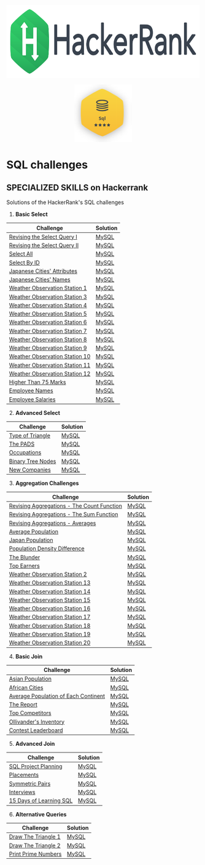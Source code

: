 <p align="center">
  <img width="800" height="190" src="https://github.com/PryskaS/SQL-challenges/blob/master/Images/logo%20hackerrank.png">
</p>
<p align="center">
  <img width="150" height="150" src="https://github.com/PryskaS/SQL-challenges/blob/master/Images/sql-5-starts.PNG">
</p>

# SQL challenges 
## SPECIALIZED SKILLS on Hackerrank
Solutions of the HackerRank's SQL challenges

1. **Basic Select** 

Challenge | Solution
------------ | -------------
[Revising the Select Query I](https://www.hackerrank.com/challenges/revising-the-select-query/problem) | [MySQL](https://github.com/PryskaS/SQL-challenges/blob/master/1.%20Basic%20Select/Revising%20the%20Select%20Query%20I.sql)
[Revising the Select Query II](https://www.hackerrank.com/challenges/revising-the-select-query-2/problem) | [MySQL](https://github.com/PryskaS/SQL-challenges/blob/master/1.%20Basic%20Select/Revising%20the%20Select%20Query%20II.sql)
[Select All](https://www.hackerrank.com/challenges/select-all-sql/problem) | [MySQL](https://github.com/PryskaS/SQL-challenges/blob/master/1.%20Basic%20Select/Select%20All.sql)
[Select By ID](https://www.hackerrank.com/challenges/select-by-id/problem) | [MySQL](https://github.com/PryskaS/SQL-challenges/blob/master/1.%20Basic%20Select/Select%20By%20ID.sql)
[Japanese Cities' Attributes](https://www.hackerrank.com/challenges/japanese-cities-attributes/problem) | [MySQL](https://github.com/PryskaS/SQL-challenges/blob/master/1.%20Basic%20Select/Japanese%20Cities'%20Attributes.sql)
[Japanese Cities' Names](https://www.hackerrank.com/challenges/japanese-cities-name/problem) | [MySQL](https://github.com/PryskaS/SQL-challenges/blob/master/1.%20Basic%20Select/Japanese%20Cities'%20Names.sql)
[Weather Observation Station 1](https://www.hackerrank.com/challenges/weather-observation-station-1/problem) | [MySQL](https://github.com/PryskaS/SQL-challenges/blob/master/1.%20Basic%20Select/Weather%20Observation%20Station%201.sql)
[Weather Observation Station 3](https://www.hackerrank.com/challenges/weather-observation-station-3/problem) | [MySQL](https://github.com/PryskaS/SQL-challenges/blob/master/1.%20Basic%20Select/Weather%20Observation%20Station%203.sql)
[Weather Observation Station 4](https://www.hackerrank.com/challenges/weather-observation-station-4/problem) | [MySQL](https://github.com/PryskaS/SQL-challenges/blob/master/1.%20Basic%20Select/Weather%20Observation%20Station%204.sql)
[Weather Observation Station 5](https://www.hackerrank.com/challenges/weather-observation-station-5/problem) | [MySQL](https://github.com/PryskaS/SQL-challenges/blob/master/1.%20Basic%20Select/Weather%20Observation%20Station%205.sql)
[Weather Observation Station 6](https://www.hackerrank.com/challenges/weather-observation-station-6/problem) | [MySQL](https://github.com/PryskaS/SQL-challenges/blob/master/1.%20Basic%20Select/Weather%20Observation%20Station%206.sql)
[Weather Observation Station 7](https://www.hackerrank.com/challenges/weather-observation-station-7/problem) | [MySQL](https://github.com/PryskaS/SQL-challenges/blob/master/1.%20Basic%20Select/Weather%20Observation%20Station%207.sql)
[Weather Observation Station 8](https://www.hackerrank.com/challenges/weather-observation-station-8/problem) | [MySQL](https://github.com/PryskaS/SQL-challenges/blob/master/1.%20Basic%20Select/Weather%20Observation%20Station%208.sql)
[Weather Observation Station 9](https://www.hackerrank.com/challenges/weather-observation-station-9/problem) | [MySQL](https://github.com/PryskaS/SQL-challenges/blob/master/1.%20Basic%20Select/Weather%20Observation%20Station%209.sql)
[Weather Observation Station 10](https://www.hackerrank.com/challenges/weather-observation-station-10/problem) | [MySQL](https://github.com/PryskaS/SQL-challenges/blob/master/1.%20Basic%20Select/Weather%20Observation%20Station%2010.sql)
[Weather Observation Station 11](https://www.hackerrank.com/challenges/weather-observation-station-11/problem) | [MySQL](https://github.com/PryskaS/SQL-challenges/blob/master/1.%20Basic%20Select/Weather%20Observation%20Station%2011.sql)
[Weather Observation Station 12](https://www.hackerrank.com/challenges/weather-observation-station-12/problem) | [MySQL](https://github.com/PryskaS/SQL-challenges/blob/master/1.%20Basic%20Select/Weather%20Observation%20Station%2012.sql)
[Higher Than 75 Marks](https://www.hackerrank.com/challenges/more-than-75-marks/problem) | [MySQL](https://github.com/PryskaS/SQL-challenges/blob/master/1.%20Basic%20Select/Higher%20Than%2075%20Marks.sql)
[Employee Names](https://www.hackerrank.com/challenges/name-of-employees/problem) | [MySQL](https://github.com/PryskaS/SQL-challenges/blob/master/1.%20Basic%20Select/Employee%20Names.sql)
[Employee Salaries](https://www.hackerrank.com/challenges/salary-of-employees/problem) | [MySQL](https://github.com/PryskaS/SQL-challenges/blob/master/1.%20Basic%20Select/Employee%20Salaries.sql)
  
2. **Advanced Select**

Challenge | Solution
------------ | -------------
[Type of Triangle](https://www.hackerrank.com/challenges/what-type-of-triangle/problem) | [MySQL](https://github.com/PryskaS/SQL-challenges/blob/master/2.%20Advanced%20Select/Type%20of%20Triangle.sql)
[The PADS](https://www.hackerrank.com/challenges/the-pads/problem) | [MySQL](https://github.com/PryskaS/SQL-challenges/blob/master/2.%20Advanced%20Select/The%20PADS.sql)
[Occupations](https://www.hackerrank.com/challenges/occupations/problem) | [MySQL](https://github.com/PryskaS/SQL-challenges/blob/master/2.%20Advanced%20Select/Occupations.sql)
[Binary Tree Nodes](https://www.hackerrank.com/challenges/binary-search-tree-1/problem) | [MySQL](https://github.com/PryskaS/SQL-challenges/blob/master/2.%20Advanced%20Select/Binary%20Tree%20Nodes.sql)
[New Companies](https://www.hackerrank.com/challenges/the-company/problem) | [MySQL](https://github.com/PryskaS/SQL-challenges/blob/master/2.%20Advanced%20Select/New%20Companies.sql)
  
3. **Aggregation Challenges**

Challenge | Solution
------------ | -------------
[Revising Aggregations - The Count Function](https://www.hackerrank.com/challenges/revising-aggregations-the-count-function/problem) | [MySQL](https://github.com/PryskaS/SQL-challenges/blob/master/Aggregation%20Challenges/Revising%20Aggregations%20-%20The%20Count%20Function.sql)
[Revising Aggregations - The Sum Function](https://www.hackerrank.com/challenges/revising-aggregations-sum/problem) | [MySQL](https://github.com/PryskaS/SQL-challenges/blob/master/Aggregation%20Challenges/Revising%20Aggregations%20-%20The%20Sum%20Function.sql)
[Revising Aggregations - Averages](https://www.hackerrank.com/challenges/revising-aggregations-the-average-function/problem) | [MySQL](https://github.com/PryskaS/SQL-challenges/blob/master/Aggregation%20Challenges/Revising%20Aggregations%20-%20Averages.sql)
[Average Population](https://www.hackerrank.com/challenges/average-population/problem) | [MySQL](https://github.com/PryskaS/SQL-challenges/blob/master/Aggregation%20Challenges/Average%20Population.sql)
[Japan Population](https://www.hackerrank.com/challenges/japan-population/problem) | [MySQL](https://github.com/PryskaS/SQL-challenges/blob/master/Aggregation%20Challenges/Japan%20Population.sql)
[Population Density Difference](https://www.hackerrank.com/challenges/population-density-difference/problem) | [MySQL](https://github.com/PryskaS/SQL-challenges/blob/master/Aggregation%20Challenges/Population%20Density%20Difference.sql)
[The Blunder](https://www.hackerrank.com/challenges/the-blunder/problem) | [MySQL](https://github.com/PryskaS/SQL-challenges/blob/master/Aggregation%20Challenges/The%20Blunder.sql)
[Top Earners](https://www.hackerrank.com/challenges/earnings-of-employees/problem) | [MySQL](https://github.com/PryskaS/SQL-challenges/blob/master/Aggregation%20Challenges/Top%20Earners.sql)
[Weather Observation Station 2](https://www.hackerrank.com/challenges/weather-observation-station-2/problem) | [MySQL](https://github.com/PryskaS/SQL-challenges/blob/master/Aggregation%20Challenges/Weather%20Observation%20Station%202.sql)
[Weather Observation Station 13](https://www.hackerrank.com/challenges/weather-observation-station-13/problem) | [MySQL](https://github.com/PryskaS/SQL-challenges/blob/master/Aggregation%20Challenges/Weather%20Observation%20Station%2013.sql)
[Weather Observation Station 14](https://www.hackerrank.com/challenges/weather-observation-station-14/problem) | [MySQL](https://github.com/PryskaS/SQL-challenges/blob/master/Aggregation%20Challenges/Weather%20Observation%20Station%2014.sql)
[Weather Observation Station 15](https://www.hackerrank.com/challenges/weather-observation-station-15/problem) | [MySQL](https://github.com/PryskaS/SQL-challenges/blob/master/Aggregation%20Challenges/Weather%20Observation%20Station%2015.sql)
[Weather Observation Station 16](https://www.hackerrank.com/challenges/weather-observation-station-16/problem) | [MySQL](https://github.com/PryskaS/SQL-challenges/blob/master/Aggregation%20Challenges/Weather%20Observation%20Station%2016.sql)
[Weather Observation Station 17](https://www.hackerrank.com/challenges/weather-observation-station-17/problem) | [MySQL](https://github.com/PryskaS/SQL-challenges/blob/master/Aggregation%20Challenges/Weather%20Observation%20Station%2017.sql)
[Weather Observation Station 18](https://www.hackerrank.com/challenges/weather-observation-station-18/problem) | [MySQL](https://github.com/PryskaS/SQL-challenges/blob/master/Aggregation%20Challenges/Weather%20Observation%20Station%2018.sql)
[Weather Observation Station 19](https://www.hackerrank.com/challenges/weather-observation-station-19/problem) | [MySQL](https://github.com/PryskaS/SQL-challenges/blob/master/Aggregation%20Challenges/Weather%20Observation%20Station%2019.sql)
[Weather Observation Station 20](https://www.hackerrank.com/challenges/weather-observation-station-20/problem) | [MySQL](https://github.com/PryskaS/SQL-challenges/blob/master/Aggregation%20Challenges/Weather%20Observation%20Station%2020.sql)
  
4. **Basic Join**

Challenge | Solution
------------ | -------------
[Asian Population](https://www.hackerrank.com/challenges/asian-population/problem) | [MySQL](https://github.com/PryskaS/SQL-challenges/blob/master/Basic%20Join/Asian%20Population.sql)
[African Cities](https://www.hackerrank.com/challenges/african-cities/problem) | [MySQL](https://github.com/PryskaS/SQL-challenges/blob/master/Basic%20Join/African%20Cities.sql)
[Average Population of Each Continent](https://www.hackerrank.com/challenges/average-population-of-each-continent/problem) | [MySQL](https://github.com/PryskaS/SQL-challenges/blob/master/Basic%20Join/Average%20Population%20of%20Each%20Continent.sql)
[The Report](https://www.hackerrank.com/challenges/the-report/submissions/code/94188063) | [MySQL](https://github.com/PryskaS/SQL-challenges/blob/master/Basic%20Join/The%20Report.sql)
[Top Competitors](https://www.hackerrank.com/challenges/full-score/problem) | [MySQL](https://github.com/PryskaS/SQL-challenges/blob/master/Basic%20Join/Top%20Competitors.sql)
[Ollivander's Inventory](https://www.hackerrank.com/challenges/harry-potter-and-wands/problem) | [MySQL](https://github.com/PryskaS/SQL-challenges/blob/master/Basic%20Join/Ollivander's%20Inventory.sql)
[Contest Leaderboard](https://www.hackerrank.com/challenges/contest-leaderboard/problem) | [MySQL](https://github.com/PryskaS/SQL-challenges/blob/master/Basic%20Join/Contest%20Leaderboard.sql)
  
5. **Advanced Join**

Challenge | Solution
------------ | -------------
[SQL Project Planning](https://www.hackerrank.com/challenges/sql-projects) | [MySQL](https://github.com/PryskaS/SQL-challenges/blob/master/5.%20Advanced%20Join/SQL%20Project%20Planning.sql)
[Placements](https://www.hackerrank.com/challenges/placements) | [MySQL](https://github.com/PryskaS/SQL-challenges/blob/master/5.%20Advanced%20Join/Placements.sql)
[Symmetric Pairs](https://www.hackerrank.com/challenges/symmetric-pairs) | [MySQL](https://github.com/PryskaS/SQL-challenges/blob/master/5.%20Advanced%20Join/Symmetric%20Pairs.sql)
[Interviews](https://www.hackerrank.com/challenges/interviews) | [MySQL](https://github.com/PryskaS/SQL-challenges/blob/master/5.%20Advanced%20Join/Interviews.sql)
[15 Days of Learning SQL](https://www.hackerrank.com/challenges/15-days-of-learning-sql) | [MySQL](https://github.com/PryskaS/SQL-challenges/blob/master/5.%20Advanced%20Join/15%20Days%20of%20Learning%20SQL.sql)
  
6. **Alternative Queries**

Challenge | Solution
------------ | -------------
[Draw The Triangle 1](https://www.hackerrank.com/challenges/draw-the-triangle-1) | [MySQL](https://github.com/PryskaS/SQL-challenges/blob/master/6.%20Alternative%20Queries/Draw%20The%20Triangle%201.sql)
[Draw The Triangle 2](https://www.hackerrank.com/challenges/draw-the-triangle-2) | [MySQL](https://github.com/PryskaS/SQL-challenges/blob/master/6.%20Alternative%20Queries/Draw%20The%20Triangle%202.sql)
[Print Prime Numbers](https://www.hackerrank.com/challenges/print-prime-numbers) | [MySQL](https://github.com/PryskaS/SQL-challenges/blob/master/6.%20Alternative%20Queries/Print%20Prime%20Numbers.sql)
